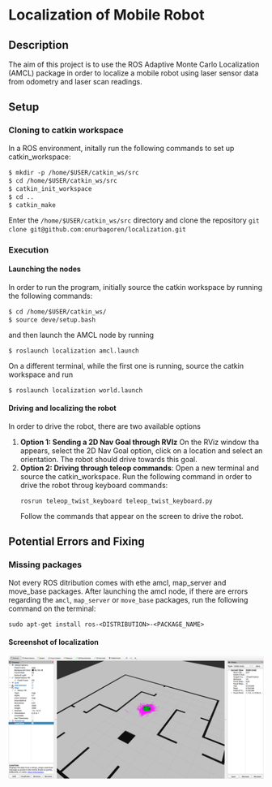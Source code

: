 # Localization of Mobile Robot

## Description
The aim of this project is to use the ROS Adaptive Monte Carlo Localization (AMCL) package in order to localize a mobile robot using laser sensor data from odometry and laser scan readings. 

## Setup
### Cloning to catkin workspace
In a ROS environment, initally run the following commands to set up catkin_workspace:
```
$ mkdir -p /home/$USER/catkin_ws/src
$ cd /home/$USER/catkin_ws/src
$ catkin_init_workspace
$ cd ..
$ catkin_make
```
Enter the `/home/$USER/catkin_ws/src` directory and clone the repository `git clone git@github.com:onurbagoren/localization.git` 
### Execution
#### Launching the nodes
In order to run the program, initially source the catkin workspace by running the following commands:
```
$ cd /home/$USER/catkin_ws/
$ source deve/setup.bash
```
and then launch the AMCL node by running
```
$ roslaunch localization amcl.launch
```

On a different terminal, while the first one is running, source the catkin workspace and run
```
$ roslaunch localization world.launch
```

#### Driving and localizing the robot
In order to drive the robot, there are two available options

1. **Option 1: Sending a 2D Nav Goal through RVIz**
   On the RViz window tha appears, select the 2D Nav Goal option, click on a location and select an orientation. The robot should drive towards this goal.
2. **Option 2: Driving through teleop commands**:
   Open a new terminal and source the catkin_workspace. Run the following command in order to drive the robot throug keyboard commands:
   ```
   rosrun teleop_twist_keyboard teleop_twist_keyboard.py
   ```
   Follow the commands that appear on the screen to drive the robot.

## Potential Errors and Fixing
### Missing packages
Not every ROS ditribution comes with ethe amcl, map_server and move_base packages. After launching the amcl node, if there are errors regarding the `amcl`, `map_server` or `move_base` packages, run the following command on the terminal:
```
sudo apt-get install ros-<DISTRIBUTION>-<PACKAGE_NAME>
```

#### Screenshot of localization
![Localization](./localization.png)